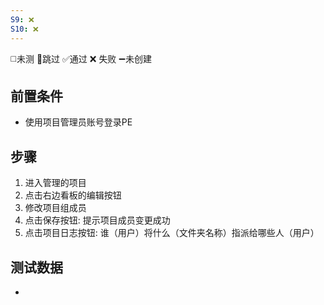 ```yaml
---
S9: ❌
S10: ❌
---
```

◻️未测    🚫跳过     ✅通过    ❌ 失败    ➖未创建

## 前置条件

- 使用项目管理员账号登录PE

## 步骤

1. 进入管理的项目
2. 点击右边看板的编辑按钮
3. 修改项目组成员
4. 点击保存按钮: 提示项目成员变更成功
5. 点击项目日志按钮: 谁（用户）将什么（文件夹名称）指派给哪些人（用户）

## 测试数据

- 
